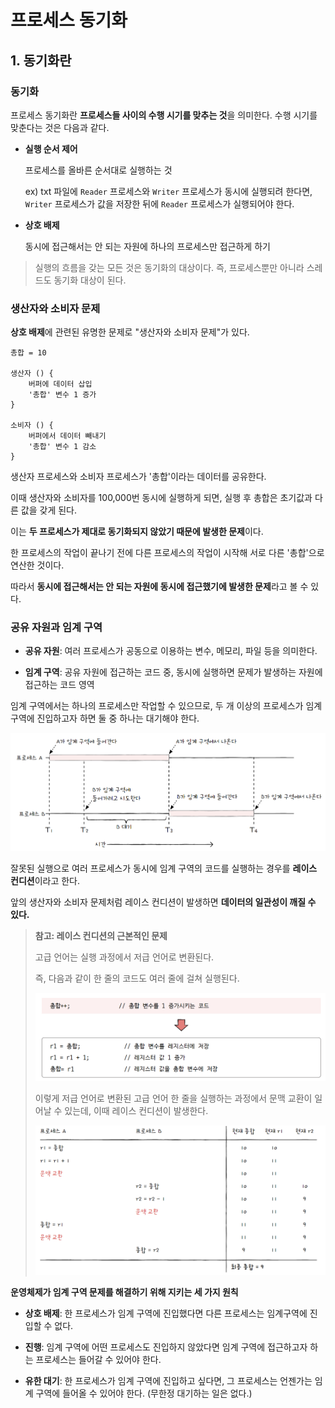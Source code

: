# 프로세스 동기화

## 1. 동기화란

### 동기화

프로세스 동기화란 **프로세스들 사이의 수행 시기를 맞추는 것**을 의미한다. 수행 시기를 맞춘다는 것은 다음과 같다.

- **실행 순서 제어**
  
  프로세스를 올바른 순서대로 실행하는 것
  
  ex) txt 파일에 `Reader` 프로세스와 `Writer` 프로세스가 동시에 실행되려 한다면, `Writer` 프로세스가 값을 저장한 뒤에 `Reader` 프로세스가 실행되어야 한다.

- **상호 배제**
  
  동시에 접근해서는 안 되는 자원에 하나의 프로세스만 접근하게 하기

> 실행의 흐름을 갖는 모든 것은 동기화의 대상이다. 즉, 프로세스뿐만 아니라 스레드도 동기화 대상이 된다.

### 생산자와 소비자 문제

**상호 배제**에 관련된 유명한 문제로 "생산자와 소비자 문제"가 있다.

```
총합 = 10

생산자 () {
    버퍼에 데이터 삽입
    '총합' 변수 1 증가
}

소비자 () {
    버퍼에서 데이터 빼내기
    '총합' 변수 1 감소
}
```

생산자 프로세스와 소비자 프로세스가 '총합'이라는 데이터를 공유한다.

이때 생산자와 소비자를 100,000번 동시에 실행하게 되면, 실행 후 총합은 초기값과 다른 값을 갖게 된다.

이는 **두 프로세스가 제대로 동기화되지 않았기 때문에 발생한 문제**이다.

한 프로세스의 작업이 끝나기 전에 다른 프로세스의 작업이 시작해 서로 다른 '총합'으로 연산한 것이다.

따라서 **동시에 접근해서는 안 되는 자원에 동시에 접근했기에 발생한 문제**라고 볼 수 있다.



### 공유 자원과 임계 구역

- **공유 자원**: 여러 프로세스가 공동으로 이용하는 변수, 메모리, 파일 등을 의미한다.

- **임계 구역**: 공유 자원에 접근하는 코드 중, 동시에 실행하면 문제가 발생하는 자원에 접근하는 코드 영역

임계 구역에서는 하나의 프로세스만 작업할 수 있으므로, 두 개 이상의 프로세스가 임계 구역에 진입하고자 하면 둘 중 하나는 대기해야 한다.

<img title="" src="imgs/2023-02-15-00-11-09-image.png" alt="" width="635">

잘못된 실행으로 여러 프로세스가 동시에 임계 구역의 코드를 실행하는 경우를 **레이스 컨디션**이라고 한다.

앞의 생산자와 소비자 문제처럼 레이스 컨디션이 발생하면 **데이터의 일관성이 깨질 수 있다.**

> **참고: 레이스 컨디션의 근본적인 문제**
> 
> 고급 언어는 실행 과정에서 저급 언어로 변환된다.
> 
> 즉, 다음과 같이 한 줄의 코드도 여러 줄에 걸쳐 실행된다.
> 
> <img src="imgs/2023-02-15-00-14-39-image.png" title="" alt="" width="577">
> 
> 이렇게 저급 언어로 변환된 고급 언어 한 줄을 실행하는 과정에서 문맥 교환이 일어날 수 있는데, 이때 레이스 컨디션이 발생한다.
> 
> <img src="imgs/2023-02-15-00-15-40-image.png" title="" alt="" width="577">

**운영체제가 임계 구역 문제를 해결하기 위해 지키는 세 가지 원칙**

- **상호 배제**: 한 프로세스가 임계 구역에 진입했다면 다른 프로세스는 임계구역에 진입할 수 없다.

- **진행**: 임계 구역에 어떤 프로세스도 진입하지 않았다면 임계 구역에 접근하고자 하는 프로세스는 들어갈 수 있어야 한다.

- **유한 대기**: 한 프로세스가 임계 구역에 진입하고 싶다면, 그 프로세스는 언젠가는 임계 구역에 들어올 수 있어야 한다. (무한정 대기하는 일은 없다.)
